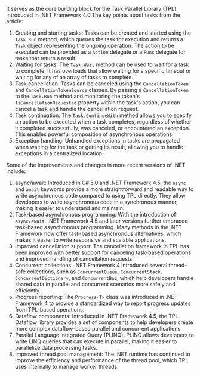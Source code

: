 It serves as the core building block for the Task Parallel Library (TPL) introduced in .NET Framework 4.0.The key points about tasks from the article:

1. Creating and starting tasks: Tasks can be created and started using the `Task.Run` method, which queues the task for execution and returns a `Task` object representing the ongoing operation. The action to be executed can be provided as a `Action` delegate or a `Func` delegate for tasks that return a result.
2. Waiting for tasks: The `Task.Wait` method can be used to wait for a task to complete. It has overloads that allow waiting for a specific timeout or waiting for any of an array of tasks to complete.
3. Task cancellation: Tasks can be canceled using the `CancellationToken` and `CancellationTokenSource` classes. By passing a `CancellationToken` to the `Task.Run` method and monitoring the token's `IsCancellationRequested` property within the task's action, you can cancel a task and handle the cancellation request.
4. Task continuation: The `Task.ContinueWith` method allows you to specify an action to be executed when a task completes, regardless of whether it completed successfully, was canceled, or encountered an exception. This enables powerful composition of asynchronous operations.
5. Exception handling: Unhandled exceptions in tasks are propagated when waiting for the task or getting its result, allowing you to handle exceptions in a centralized location.


Some of the improvements and changes in more recent versions of .NET include:

1. async/await: Introduced in C# 5.0 and .NET Framework 4.5, the `async` and `await` keywords provide a more straightforward and readable way to write asynchronous code compared to using TPL directly. They allow developers to write asynchronous code in a synchronous manner, making it easier to understand and maintain.
2. Task-based asynchronous programming: With the introduction of `async/await`, .NET Framework 4.5 and later versions further embraced task-based asynchronous programming. Many methods in the .NET Framework now offer task-based asynchronous alternatives, which makes it easier to write responsive and scalable applications.
3. Improved cancellation support: The cancellation framework in TPL has been improved with better support for canceling task-based operations and improved handling of cancellation requests.
4. Concurrent collections: .NET Framework 4 introduced several thread-safe collections, such as `ConcurrentQueue`, `ConcurrentStack`, `ConcurrentDictionary`, and `ConcurrentBag`, which help developers handle shared data in parallel and concurrent scenarios more safely and efficiently.
5. Progress reporting: The `Progress<T>` class was introduced in .NET Framework 4 to provide a standardized way to report progress updates from TPL-based operations.
6. Dataflow components: Introduced in .NET Framework 4.5, the TPL Dataflow library provides a set of components to help developers create more complex dataflow-based parallel and concurrent applications.
7. Parallel Language Integrated Query (PLINQ): PLINQ allows developers to write LINQ queries that can execute in parallel, making it easier to parallelize data processing tasks.
8. Improved thread pool management: The .NET runtime has continued to improve the efficiency and performance of the thread pool, which TPL uses internally to manage worker threads.
